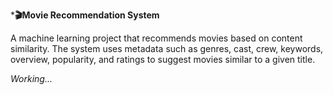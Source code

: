 ***🎬Movie Recommendation System**

A machine learning project that recommends movies based on content similarity. The system uses metadata such as genres, cast, crew, keywords, overview, popularity, and ratings to suggest movies similar to a given title.


*Working...*
